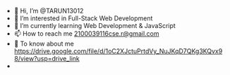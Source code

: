 - 👋 Hi, I’m @TARUN13012
- 👀 I’m interested in Full-Stack Web Development 
- 🌱 I’m currently learning Web Development & JavaScript 
- 📫 How to reach me 2100039116cse.r@gmail.com 
- 📄 To know about me https://drive.google.com/file/d/1oC2XJctuPrtdVy_NuJKqD7QKg3KQvx98/view?usp=drive_link 
-

<!---
TARUN13012/TARUN13012 is a ✨ special ✨ repository because its `README.md` (this file) appears on your GitHub profile.
You can click the Preview link to take a look at your changes.
--->
